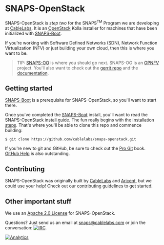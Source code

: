 # SNAPS-OpenStack

SNAPS-OpenStack is *step two* for the SNAPS<sup>TM</sup> Program we are
developing at [CableLabs](http://cablelabs.com/). It is an
[OpenStack](https://www.openstack.org/) Kolla installer for machines that have
been initialized with [SNAPS-Boot](https://github.com/cablelabs/snaps-boot).

If you're working with Software Defined Networks (SDN), Network Function
Virtualization (NFV) or just building your own cloud, then this is where you
want to be.

> TIP: [SNAPS-OO](https://wiki.opnfv.org/display/SNAP/SNAPS-OO+Home) is where
you should go next. SNAPS-OO is an [OPNFV](https://www.opnfv.org/) project.
You'll also want to check out the [gerrit
repo](https://gerrit.opnfv.org/gerrit/#/admin/projects/snaps) and the
[documentation](http://artifacts.opnfv.org/snaps/docs/how-to-use/index.html).

## Getting started

[SNAPS-Boot](https://github.com/cablelabs/snaps-boot) is a prerequisite for
SNAPS-OpenStack, so you'll want to start there.

Once you've completed the [SNAPS-Boot](https://github.com/cablelabs/snaps-boot)
install, you'll want to read the [SNAPS-OpenStack install
guide](doc/source/install/install.md). The fun really begins with the
[installation
steps](https://github.com/cablelabs/snaps-openstack/blob/master/doc/source/install/install.md#4-installation-step).
That's where you'll be able to clone this repo and commence building:

```
$ git clone https://github.com/cablelabs/snaps-openstack.git
```

If you're new to git and GitHub, be sure to check out the [Pro
Git](https://git-scm.com/book/en/v2) book. [GitHub
Help](https://help.github.com/) is also outstanding.

## Contributing

SNAPS-OpenStack was originally built by [CableLabs](http://cablelabs.com/) and
[Aricent](https://www.aricent.com/), but we could use your help! Check out our
[contributing guidelines](CONTRIBUTING.md) to get started.

## Other important stuff

We use an [Apache 2.0 License](LICENSE) for SNAPS-OpenStack.

Questions? Just send us an email at
[snaps@cablelabs.com](mailto:snaps@cablelabs.com) or join the conversation:
[![IRC](https://www.irccloud.com/invite-svg?channel=%23cablelabs-snaps&amp;hostname=irc.freenode.net&amp;port=6697&amp;ssl=1)](http://webchat.freenode.net/?channels=cablelabs-snaps).

[![Analytics](https://ga-beacon.appspot.com/UA-116900940-1/welcome-page)](https://github.com/cablelabs)
